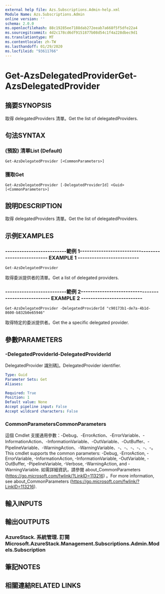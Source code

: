 ```yaml
---
external help file: Azs.Subscriptions.Admin-help.xml
Module Name: Azs.Subscriptions.Admin
online version: ''
schema: 2.0.0
ms.openlocfilehash: 88c19285ee7188dab272eeab7a668f5f5dfe22a4
ms.sourcegitcommit: 4d2c178cd6df9151877b08d54c1f4a228dbec9d1
ms.translationtype: MT
ms.contentlocale: zh-TW
ms.lasthandoff: 01/29/2020
ms.locfileid: "93611766"
---
```

# <span data-ttu-id="5cc31-101">Get-AzsDelegatedProvider</span><span class="sxs-lookup"><span data-stu-id="5cc31-101">Get-AzsDelegatedProvider</span></span>

## <span data-ttu-id="5cc31-102">摘要</span><span class="sxs-lookup"><span data-stu-id="5cc31-102">SYNOPSIS</span></span>
<span data-ttu-id="5cc31-103">取得 delegatedProviders 清單。</span><span class="sxs-lookup"><span data-stu-id="5cc31-103">Get the list of delegatedProviders.</span></span>

## <span data-ttu-id="5cc31-104">句法</span><span class="sxs-lookup"><span data-stu-id="5cc31-104">SYNTAX</span></span>

### <span data-ttu-id="5cc31-105"> (預設) 清單</span><span class="sxs-lookup"><span data-stu-id="5cc31-105">List (Default)</span></span>
```
Get-AzsDelegatedProvider [<CommonParameters>]
```

### <span data-ttu-id="5cc31-106">獲取</span><span class="sxs-lookup"><span data-stu-id="5cc31-106">Get</span></span>
```
Get-AzsDelegatedProvider [-DelegatedProviderId] <Guid> [<CommonParameters>]
```

## <span data-ttu-id="5cc31-107">說明</span><span class="sxs-lookup"><span data-stu-id="5cc31-107">DESCRIPTION</span></span>
<span data-ttu-id="5cc31-108">取得 delegatedProviders 清單。</span><span class="sxs-lookup"><span data-stu-id="5cc31-108">Get the list of delegatedProviders.</span></span>

## <span data-ttu-id="5cc31-109">示例</span><span class="sxs-lookup"><span data-stu-id="5cc31-109">EXAMPLES</span></span>

### <span data-ttu-id="5cc31-110">--------------------------範例 1--------------------------</span><span class="sxs-lookup"><span data-stu-id="5cc31-110">-------------------------- EXAMPLE 1 --------------------------</span></span>
```
Get-AzsDelegatedProvider
```

<span data-ttu-id="5cc31-111">取得委派提供者的清單。</span><span class="sxs-lookup"><span data-stu-id="5cc31-111">Get a list of delegated providers.</span></span>

### <span data-ttu-id="5cc31-112">--------------------------範例 2--------------------------</span><span class="sxs-lookup"><span data-stu-id="5cc31-112">-------------------------- EXAMPLE 2 --------------------------</span></span>
```
Get-AzsDelegatedProvider -DelegatedProviderId "c90173b1-de7a-4b1d-8600-b832b0e65946"
```

<span data-ttu-id="5cc31-113">取得特定的委派提供者。</span><span class="sxs-lookup"><span data-stu-id="5cc31-113">Get the a specific delegated provider.</span></span>

## <span data-ttu-id="5cc31-114">參數</span><span class="sxs-lookup"><span data-stu-id="5cc31-114">PARAMETERS</span></span>

### <span data-ttu-id="5cc31-115">-DelegatedProviderId</span><span class="sxs-lookup"><span data-stu-id="5cc31-115">-DelegatedProviderId</span></span>
<span data-ttu-id="5cc31-116">DelegatedProvider 識別碼]。</span><span class="sxs-lookup"><span data-stu-id="5cc31-116">DelegatedProvider identifier.</span></span>

```yaml
Type: Guid
Parameter Sets: Get
Aliases: 

Required: True
Position: 1
Default value: None
Accept pipeline input: False
Accept wildcard characters: False
```

### <span data-ttu-id="5cc31-117">CommonParameters</span><span class="sxs-lookup"><span data-stu-id="5cc31-117">CommonParameters</span></span>
<span data-ttu-id="5cc31-118">這個 Cmdlet 支援通用參數：-Debug、-ErrorAction、-ErrorVariable、-InformationAction、-InformationVariable、-OutVariable、-OutBuffer、-PipelineVariable、-WarningAction、-WarningVariable、-、-、-、-、-、-。</span><span class="sxs-lookup"><span data-stu-id="5cc31-118">This cmdlet supports the common parameters: -Debug, -ErrorAction, -ErrorVariable, -InformationAction, -InformationVariable, -OutVariable, -OutBuffer, -PipelineVariable, -Verbose, -WarningAction, and -WarningVariable.</span></span> <span data-ttu-id="5cc31-119">如需詳細資訊，請參閱 about_CommonParameters (https://go.microsoft.com/fwlink/?LinkID=113216) 。</span><span class="sxs-lookup"><span data-stu-id="5cc31-119">For more information, see about_CommonParameters (https://go.microsoft.com/fwlink/?LinkID=113216).</span></span>

## <span data-ttu-id="5cc31-120">輸入</span><span class="sxs-lookup"><span data-stu-id="5cc31-120">INPUTS</span></span>

## <span data-ttu-id="5cc31-121">輸出</span><span class="sxs-lookup"><span data-stu-id="5cc31-121">OUTPUTS</span></span>

### <span data-ttu-id="5cc31-122">AzureStack. 系統管理. 訂閱</span><span class="sxs-lookup"><span data-stu-id="5cc31-122">Microsoft.AzureStack.Management.Subscriptions.Admin.Models.Subscription</span></span>

## <span data-ttu-id="5cc31-123">筆記</span><span class="sxs-lookup"><span data-stu-id="5cc31-123">NOTES</span></span>

## <span data-ttu-id="5cc31-124">相關連結</span><span class="sxs-lookup"><span data-stu-id="5cc31-124">RELATED LINKS</span></span>

